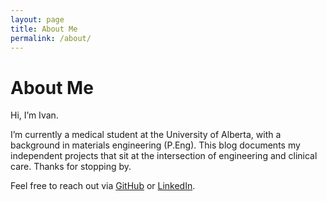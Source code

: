 ```yaml
---
layout: page
title: About Me
permalink: /about/
---
```


# About Me

Hi, I’m Ivan.

I’m currently a medical student at the University of Alberta, with a background in materials engineering (P.Eng).
This blog documents my independent projects that sit at the intersection of engineering and clinical care. 
Thanks for stopping by.

Feel free to reach out via [GitHub](https://github.com/auivanau) or [LinkedIn](https://www.linkedin.com/in/ivan-au/).

